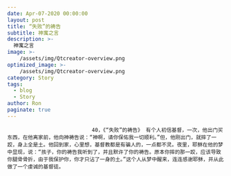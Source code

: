 ```yaml
---
date: Apr-07-2020 00:00:00
layout: post
title: “失败”的祷告
subtitle: 神寓之言
description: >-
  神寓之言
image: >-
    /assets/img/Qtcreator-overview.png
optimized_image: >-
    /assets/img/Qtcreator-overview.png
category: Story
tags:
  - blog
  - Story
author: Ron
paginate: true
---
```


							　　40，《“失败”的祷告》 有个人初信基督，一次，他出门买东西，在他离家前，他向神祷告说：“神啊，请你保佑我一切顺利。”但，他刚出门，就摔了一跤，身上全是土。他回到家，心里想，基督教都是有骗人的，一点都不灵。夜里，耶稣在他的梦中显现，说：“孩子，你的祷告我听到了，并且默许了你的祷告。原本你摔的那一跤，应该导致你腿骨骨折，由于我保护你，你才只沾了一身的土。”这个人从梦中醒来，连连感谢耶稣，并从此做了一个虔诚的基督徒。
							
							
						